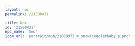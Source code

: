 ```yaml
---
layout: npc
permalink: /21500431

title: Npc
id: '21500431'
npc_name: 'Snu'
icon_url: 'portrait/mob/21000975_m_snowicegolembaby_p.png'
---
```

